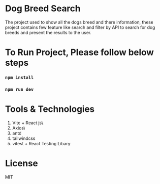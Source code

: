 
# Dog Breed Search

The project used to show all the dogs breed and there information, these project contains few feature like search and filter by API to search for dog breeds and present the results to the user.

# To Run Project, Please follow below steps
### `npm install`
### `npm run dev`

# Tools & Technologies
1. Vite + React js\
2. Axios\
3. antd
4. tailwindcss
5. vitest + React Testing Libary

# License
  MIT
